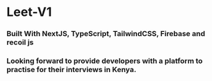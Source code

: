 # Leet-V1

### Built With NextJS, TypeScript, TailwindCSS, Firebase and recoil js

### Looking forward to provide developers with a platform to practise for their interviews in Kenya.
